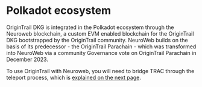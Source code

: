 # Polkadot ecosystem

OriginTrail DKG is integrated in the Polkadot ecosystem through the Neuroweb blockchain, a custom EVM enabled blockchain for the OriginTrail DKG bootstrapped by the OriginTrail community.  NeuroWeb builds on the basis of its predecessor - the OriginTrail Parachain - which was transformed into NeuroWeb via a community Governance vote on OriginTrail Parachain in December 2023.&#x20;



To use OriginTrail with Neuroweb, you will need to bridge TRAC through the teleport process, which is [explained on the next page](teleport-instructions.md).

